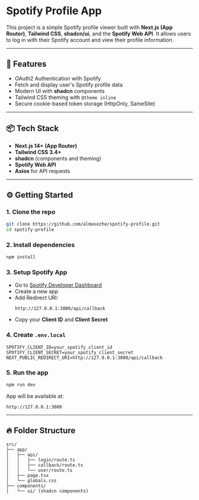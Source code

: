 # Spotify Profile App

This project is a simple Spotify profile viewer built with **Next.js (App Router)**, **Tailwind CSS**, **shadcn/ui**, and the **Spotify Web API**. It allows users to log in with their Spotify account and view their profile information.

---

## 🚀 Features

- OAuth2 Authentication with Spotify
- Fetch and display user's Spotify profile data
- Modern UI with **shadcn** components
- Tailwind CSS theming with `@theme inline`
- Secure cookie-based token storage (HttpOnly, SameSite)

---

## 📦 Tech Stack

- **Next.js 14+ (App Router)**
- **Tailwind CSS 3.4+**
- **shadcn** (components and theming)
- **Spotify Web API**
- **Axios** for API requests

---

## ⚙️ Getting Started

### 1. Clone the repo
```bash
git clone https://github.com/almasezhe/spotify-profile.git
cd spotify-profile
```

### 2. Install dependencies
```bash
npm install
```

### 3. Setup Spotify App
- Go to [Spotify Developer Dashboard](https://developer.spotify.com/dashboard)
- Create a new app
- Add Redirect URI:
  ```
  http://127.0.0.1:3000/api/callback
  ```
- Copy your **Client ID** and **Client Secret**

### 4. Create `.env.local`
```env
SPOTIFY_CLIENT_ID=your_spotify_client_id
SPOTIFY_CLIENT_SECRET=your_spotify_client_secret
NEXT_PUBLIC_REDIRECT_URI=http://127.0.0.1:3000/api/callback
```

### 5. Run the app
```bash
npm run dev
```

App will be available at:
```
http://127.0.0.1:3000
```

---

## 🔥 Folder Structure

```
src/
├── app/
│   ├── api/
│   │   ├── login/route.ts
│   │   ├── callback/route.ts
│   │   └── user/route.ts
│   ├── page.tsx
│   └── globals.css
├── components/
│   └── ui/ (shadcn components)
```

